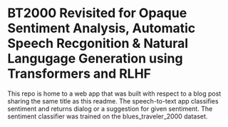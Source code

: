 # BT2000 Revisited for Opaque Sentiment Analysis, Automatic Speech Recgonition & Natural Langugage Generation using Transformers and RLHF

This repo is home to a web app that was built with respect to a blog post sharing the same title as this readme. The speech-to-text app classifies sentiment and returns dialog or a suggestion for given sentiment. The sentiment classifier was trained on the blues_traveler_2000 dataset.

